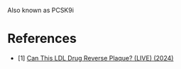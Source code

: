 Also known as PCSK9i

# References
- [1] [Can This LDL Drug Reverse Plaque? (LIVE) (2024)](https://www.youtube.com/watch?v=HPPYFx3JSgg)
